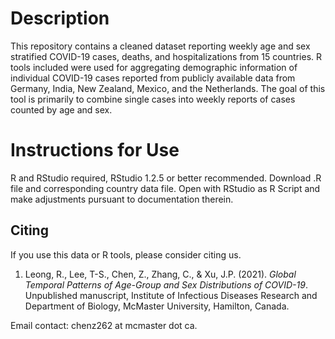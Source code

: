 # Description

This repository contains a cleaned dataset reporting weekly age and sex stratified COVID-19 cases, deaths, and hospitalizations from 15 countries. R tools included were used for aggregating demographic information of individual COVID-19 cases reported from publicly available data from Germany, India, New Zealand, Mexico, and the Netherlands. The goal of this tool is primarily to combine single cases into weekly reports of cases counted by age and sex.

# Instructions for Use

R and RStudio required, RStudio 1.2.5 or better recommended. Download .R file and corresponding country data file. Open with RStudio as R Script and make adjustments pursuant to documentation therein.

## Citing
If you use this data or R tools, please consider citing us.

1. Leong, R., Lee, T-S., Chen, Z., Zhang, C., & Xu, J.P. (2021). _Global Temporal Patterns of Age-Group and Sex Distributions of COVID-19_. Unpublished manuscript, Institute of Infectious Diseases Research and Department of Biology, McMaster University, Hamilton, Canada.

Email contact: chenz262 at mcmaster dot ca.
